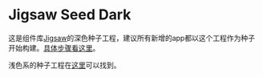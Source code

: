 # Jigsaw Seed Dark

这是组件库[Jigsaw](https://github.com/rdkmaster/jigsaw)的深色种子工程，建议所有新增的app都以这个工程作为种子开始构建。[具体步骤看这里](http://rdk.zte.com.cn/components/guide/quick-start)。

浅色系的种子工程在[这里](https://github.com/rdkmaster/jigsaw-seed)可以找到。
